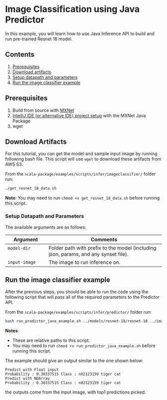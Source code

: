 <!--- Licensed to the Apache Software Foundation (ASF) under one -->
<!--- or more contributor license agreements.  See the NOTICE file -->
<!--- distributed with this work for additional information -->
<!--- regarding copyright ownership.  The ASF licenses this file -->
<!--- to you under the Apache License, Version 2.0 (the -->
<!--- "License"); you may not use this file except in compliance -->
<!--- with the License.  You may obtain a copy of the License at -->

<!---   http://www.apache.org/licenses/LICENSE-2.0 -->

<!--- Unless required by applicable law or agreed to in writing, -->
<!--- software distributed under the License is distributed on an -->
<!--- "AS IS" BASIS, WITHOUT WARRANTIES OR CONDITIONS OF ANY -->
<!--- KIND, either express or implied.  See the License for the -->
<!--- specific language governing permissions and limitations -->
<!--- under the License. -->

# Image Classification using Java Predictor

In this example, you will learn how to use Java Inference API to 
build and run pre-trained Resnet 18 model.

## Contents

1. [Prerequisites](#prerequisites)
2. [Download artifacts](#download-artifacts)
3. [Setup datapath and parameters](#setup-datapath-and-parameters)
4. [Run the image classifier example](#run-the-image-inference-example)

## Prerequisites

1. Build from source with [MXNet](https://mxnet.apache.org/install/index.html)
2. [IntelliJ IDE (or alternative IDE) project setup](https://github.com/apache/incubator-mxnet/blob/master/docs/tutorials/java/mxnet_java_on_intellij.md) with the MXNet Java Package
3. wget

## Download Artifacts

For this tutorial, you can get the model and sample input image by running following bash file. This script will use `wget` to download these artifacts from AWS S3.

From the `scala-package/examples/scripts/infer/imageclassifier/` folder run:

```bash
./get_resnet_18_data.sh
```

**Note**: You may need to run `chmod +x get_resnet_18_data.sh` before running this script.

### Setup Datapath and Parameters

The available arguments are as follows:

| Argument                      | Comments                                 |
| ----------------------------- | ---------------------------------------- |
| `model-dir`                   | Folder path with prefix to the model (including json, params, and any synset file). |
| `input-image`                 | The image to run inference on. |

## Run the image classifier example

After the previous steps, you should be able to run the code using the following script that will pass all of the required parameters to the Predictor API.

From the `scala-package/examples/scripts/infer/predictor/` folder run:

```bash
bash run_predictor_java_example.sh ../models/resnet-18/resnet-18 ../images/kitten.jpg
```

**Notes**:
* These are relative paths to this script.
* You may need to run `chmod +x run_predictor_java_example.sh` before running this script.

The example should give an output similar to the one shown below:
```
Predict with Float input
Probability : 0.30337515 Class : n02123159 tiger cat
Predict with NDArray
Probability : 0.30337515 Class : n02123159 tiger cat
```
the outputs come from the input image, with top1 predictions picked.
